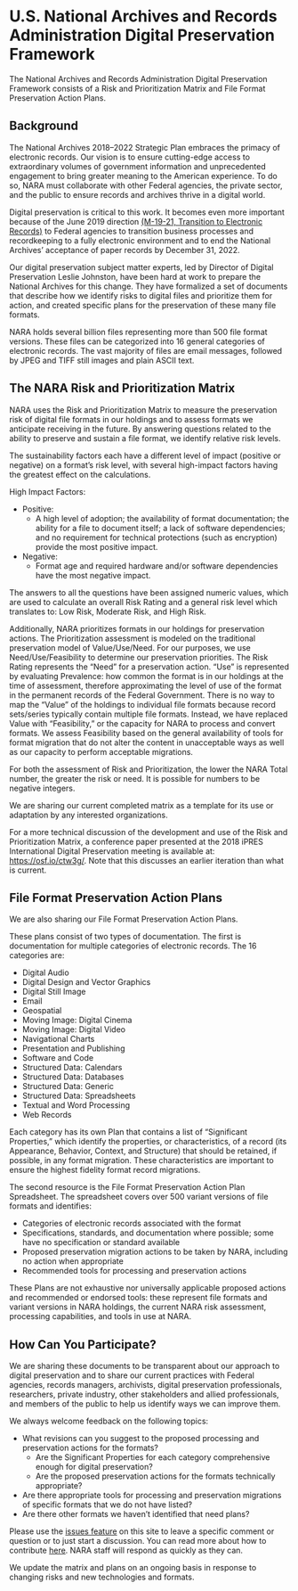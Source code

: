 # U.S. National Archives and Records Administration Digital Preservation Framework
The National Archives and Records Administration Digital Preservation Framework consists of a Risk and Prioritization Matrix and File Format Preservation Action Plans.

## Background
The National Archives 2018–2022 Strategic Plan embraces the primacy of electronic records. Our vision is to ensure cutting-edge access to extraordinary volumes of government informa­tion and unprecedented engagement to bring greater meaning to the American experience. To do so, NARA must collaborate with other Federal agencies, the private sector, and the public to ensure records and archives thrive in a digital world.

Digital preservation is critical to this work. It becomes even more important because of the June 2019 direction [(M-19-21, Transition to Electronic Records)](https://www.whitehouse.gov/wp-content/uploads/2019/06/M-19-21.pdf) to Federal agencies to transition business processes and recordkeeping to a fully electronic environment and to end the National Archives’ acceptance of paper records by December 31, 2022.

Our digital preservation subject matter experts, led by Director of Digital Preservation Leslie Johnston, have been hard at work to prepare the National Archives for this change. They have formalized a set of documents that describe how we identify risks to digital files and prioritize them for action, and created specific plans for the preservation of these many file formats.

NARA holds several billion files representing more than 500 file format versions. These files can be categorized into 16 general categories of electronic records. The vast majority of files are email messages, followed by JPEG and TIFF still images and plain ASCII text.

## The NARA Risk and Prioritization Matrix
NARA uses the Risk and Prioritization Matrix to measure the preservation risk of digital file formats in our holdings and to assess formats we anticipate receiving in the future. By answering questions related to the ability to preserve and sustain a file format, we identify relative risk levels.

The sustainability factors each have a different level of impact (positive or negative) on a format’s risk level, with several high-impact factors having the greatest effect on the calculations.

High Impact Factors:
* Positive:
  * A high level of adoption; the availability of format documentation; the ability for a file to document itself; a lack of software dependencies; and no requirement for technical protections (such as encryption) provide the most positive impact.
* Negative:
  * Format age and required hardware and/or software dependencies have the most negative impact.

The answers to all the questions have been assigned numeric values, which are used to calculate an overall Risk Rating and a general risk level which translates to: Low Risk, Moderate Risk, and High Risk.

Additionally, NARA prioritizes formats in our holdings for preservation actions. The Prioritization assessment is modeled on the traditional preservation model of Value/Use/Need. For our purposes, we use Need/Use/Feasibility to determine our preservation priorities. The Risk Rating represents the “Need” for a preservation action. “Use” is represented by evaluating Prevalence: how common the format is in our holdings at the time of assessment, therefore approximating the level of use of the format in the permanent records of the Federal Government. There is no way to map the “Value” of the holdings to individual file formats because record sets/series typically contain multiple file formats. Instead, we have replaced Value with “Feasibility,” or the capacity for NARA to process and convert formats. We assess Feasibility based on the general availability of tools for format migration that do not alter the content in unacceptable ways as well as our capacity to perform acceptable migrations.

For both the assessment of Risk and Prioritization, the lower the NARA Total number, the greater the risk or need. It is possible for numbers to be negative integers.

We are sharing our current completed matrix as a template for its use or adaptation by any interested organizations.

For a more technical discussion of the development and use of the Risk and Prioritization Matrix, a conference paper presented at the 2018 iPRES International Digital Preservation meeting is available at: https://osf.io/ctw3g/. Note that this discusses an earlier iteration than what is current.

## File Format Preservation Action Plans
We are also sharing our File Format Preservation Action Plans.

These plans consist of two types of documentation. The first is documentation for multiple categories of electronic records. The 16 categories are:
* Digital Audio
* Digital Design and Vector Graphics
* Digital Still Image
* Email
* Geospatial
* Moving Image: Digital Cinema
* Moving Image: Digital Video
* Navigational Charts
* Presentation and Publishing
* Software and Code
* Structured Data: Calendars
* Structured Data: Databases
* Structured Data: Generic
* Structured Data: Spreadsheets
* Textual and Word Processing
* Web Records

Each category has its own Plan that contains a list of “Significant Properties,” which identify the properties, or characteristics, of a record (its Appearance, Behavior, Context, and Structure) that should be retained, if possible, in any format migration. These characteristics are important to ensure the highest fidelity format record migrations.

The second resource is the File Format Preservation Action Plan Spreadsheet. The spreadsheet covers over 500 variant versions of file formats and identifies:
* Categories of electronic records associated with the format
* Specifications, standards, and documentation where possible; some have no specification or standard available
* Proposed preservation migration actions to be taken by NARA, including no action when appropriate
* Recommended tools for processing and preservation actions

These Plans are not exhaustive nor universally applicable proposed actions and recommended or endorsed tools: these represent file formats and variant versions in NARA holdings, the current NARA risk assessment, processing capabilities, and tools in use at NARA.

## How Can You Participate?
We are sharing these documents to be transparent about our approach to digital preservation and to share our current practices with Federal agencies, records managers, archivists, digital preservation professionals, researchers, private industry, other stakeholders and allied professionals, and members of the public to help us identify ways we can improve them.

We always welcome feedback on the following topics:
* What revisions can you suggest to the proposed processing and preservation actions for the formats?
  * Are the Significant Properties for each category comprehensive enough for digital preservation?
  * Are the proposed preservation actions for the formats technically appropriate?
* Are there appropriate tools for processing and preservation migrations of specific formats that we do not have listed?
* Are there other formats we haven’t identified that need plans?

Please use the [issues feature](https://github.com/usnationalarchives/digital-preservation/issues) on this site to leave a specific comment or question or to just start a discussion. You can read more about how to contribute [here](https://github.com/usnationalarchives/digital-preservation/blob/master/CONTRIBUTING.md). NARA staff will respond as quickly as they can.

We update the matrix and plans on an ongoing basis in response to changing risks and new technologies and formats.
